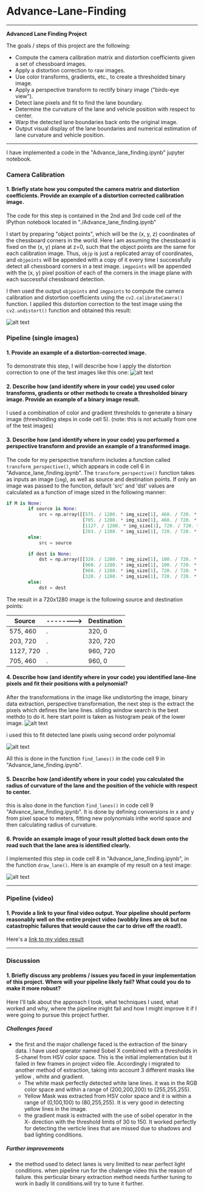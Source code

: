 # Advance-Lane-Finding

---
**Advanced Lane Finding Project**

The goals / steps of this project are the following:

* Compute the camera calibration matrix and distortion coefficients given a set of chessboard images.
* Apply a distortion correction to raw images.
* Use color transforms, gradients, etc., to create a thresholded binary image.
* Apply a perspective transform to rectify binary image ("birds-eye view").
* Detect lane pixels and fit to find the lane boundary.
* Determine the curvature of the lane and vehicle position with respect to center.
* Warp the detected lane boundaries back onto the original image.
* Output visual display of the lane boundaries and numerical estimation of lane curvature and vehicle position.

[//]: # (Image References)

[Undistorted]: ./images/distorted_undistorted.png "Undistorted"
[Transformed]: ./test_images/test2.jpg "Road Transformed"
[Binary]: ./examples/binary_combo_example.jpg "Binary Example"

[FitVisual]: ./examples/color_fit_lines.jpg "Fit Visual"
[testOutput]: ./output_images/test2.jpg "Output"
[histogram]: ./images/histogram.png "histogram"
[video1]: ./project_video.mp4 "Video"

---

I have implemented a code in the "Advance_lane_finding.ipynb" jupyter notebook.


### Camera Calibration

#### 1. Briefly state how you computed the camera matrix and distortion coefficients. Provide an example of a distortion corrected calibration image.

The code for this step is contained in the 2nd and 3rd code cell of the IPython notebook located in "./Advance_lane_finding.ipynb" 

I start by preparing "object points", which will be the (x, y, z) coordinates of the chessboard corners in the world. Here I am assuming the chessboard is fixed on the (x, y) plane at z=0, such that the object points are the same for each calibration image.  Thus, `objp` is just a replicated array of coordinates, and `objpoints` will be appended with a copy of it every time I successfully detect all chessboard corners in a test image.  `imgpoints` will be appended with the (x, y) pixel position of each of the corners in the image plane with each successful chessboard detection.  

I then used the output `objpoints` and `imgpoints` to compute the camera calibration and distortion coefficients using the `cv2.calibrateCamera()` function.  I applied this distortion correction to the test image using the `cv2.undistort()` function and obtained this result: 

![alt text][Undistorted]

### Pipeline (single images)

#### 1. Provide an example of a distortion-corrected image.

To demonstrate this step, I will describe how I apply the distortion correction to one of the test images like this one:
![alt text][Transformed]

#### 2. Describe how (and identify where in your code) you used color transforms, gradients or other methods to create a thresholded binary image.  Provide an example of a binary image result.

I used a combination of color and gradient thresholds to generate a binary image (thresholding steps in code cell 5).  (note: this is not actually from one of the test images)


#### 3. Describe how (and identify where in your code) you performed a perspective transform and provide an example of a transformed image.

The code for my perspective transform includes a function called `transform_perspective()`, which appears in code cell 6 in "Advance_lane_finding.ipynb".  The `transform_perspective()` function takes as inputs an image (`img`), as well as source and destination points. If only an image was passed to the function, default 'src' and 'dst' values are calculated as a function of image sized in the following manner:

```python
if M is None:
        if source is None:            
            src = np.array([[575. / 1280. * img_size[1], 460. / 720. * img_size[0]],
                            [705. / 1280. * img_size[1], 460. / 720. * img_size[0]],
                            [1127. / 1280. * img_size[1], 720. / 720. * img_size[0]],
                            [203. / 1280. * img_size[1], 720. / 720. * img_size[0]]], np.float32)
        else:
            src = source

        if dest is None:
            dst = np.array([[320. / 1280. * img_size[1], 100. / 720. * img_size[0]],
                            [960. / 1280. * img_size[1], 100. / 720. * img_size[0]],
                            [960. / 1280. * img_size[1], 720. / 720. * img_size[0]],
                            [320. / 1280. * img_size[1], 720. / 720. * img_size[0]]], np.float32)
        else:
            dst = dest
```

The result in a 720x1280 image is the following source and destination points:

| Source        |-------->| Destination   | 
|---------------|-|---------------| 
| 575, 460      |.| 320, 0        | 
| 203, 720      |.| 320, 720      |
| 1127, 720     |.| 960, 720      |
| 705, 460      |.| 960, 0        |



#### 4. Describe how (and identify where in your code) you identified lane-line pixels and fit their positions with a polynomial?

After the transformations in the image like undistorting the image, binary data extraction, perspective transformation, the next step is the extract the pixels which defines the lane lines. sliding window search is the best methdo to do it. here start point is taken as histogram peak of the lower image.
![alt text][histogram]


i used this to fit detected lane pixels using second order polynomial 

![alt text][FitVisual]

All this is done in the function `find_lanes()` in the code cell 9 in "Advance_lane_finding.ipynb".

#### 5. Describe how (and identify where in your code) you calculated the radius of curvature of the lane and the position of the vehicle with respect to center.

this is also done in the function `find_lanes()` in code cell 9 "Advance_lane_finding.ipynb". It is done by defining conversions in x and y from pixel space to meters, fitting new polynomials inthe world space and then calculating radius of curvature.

#### 6. Provide an example image of your result plotted back down onto the road such that the lane area is identified clearly.

I implemented this step in code cell 8 in "Advance_lane_finding.ipynb", in the function `draw_lane()`.  Here is an example of my result on a test image:

![alt text][testOutput]

---

### Pipeline (video)

#### 1. Provide a link to your final video output.  Your pipeline should perform reasonably well on the entire project video (wobbly lines are ok but no catastrophic failures that would cause the car to drive off the road!).

Here's a [link to my video result](./project_video_lanes.mp4)

---

### Discussion

#### 1. Briefly discuss any problems / issues you faced in your implementation of this project.  Where will your pipeline likely fail?  What could you do to make it more robust?

Here I'll talk about the approach I took, what techniques I used, what worked and why, where the pipeline might fail and how I might improve it if I were going to pursue this project further.  

##### Challenges faced
* the first and the major challenge faced is the extraction of the binary data. I have used operator named Sobel X combined with a thresholds in S-chanel from HSV color space. This is the initial implementation but it failed in few frames in project video file. Accordingly i migrated to another method of extraction, taking into account 3 different masks like yellow , white and gradient.
    - The white mask perfectly detected white lane lines. it was in the RGB color space and within a range of (200,200,200) to (255,255,255).
    - Yellow Mask was extracted from HSV color space and it is within a range of (0,100,100) to (80,255,255). It is very good in detecting yellow lines in the image.
    - the gradient mask is extracted with the use of sobel operator in the X- direction with the threshold limits of 30 to 150. It worked perfectly for detecting the verticle lines that are missed due to shadows and bad lighting conditions.

##### Further improvements 
* the method used to detect lanes is very limitted to near perfect light conditions. when pipeline run for the chalenge video this the reason of failure. this perticular binary extraction method needs further tuning to work in badly lit conditions.will try to tune it further.

